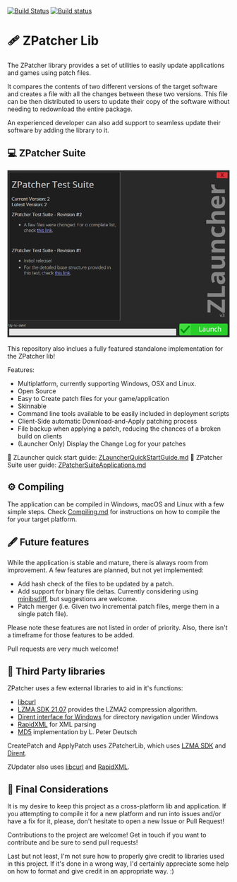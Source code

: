 [![Build Status](https://www.travis-ci.com/TheZoc/ZPatcher.svg?branch=master)](https://www.travis-ci.com/TheZoc/ZPatcher)
[![Build status](https://ci.appveyor.com/api/projects/status/i6kr70f4x40bero5/branch/master?svg=true)](https://ci.appveyor.com/project/TheZoc/zpatcher/branch/master)

🩹 ZPatcher Lib
================

The ZPatcher library provides a set of utilities to easily update applications
and games using patch files.

It compares the contents of two different versions of the target software and
creates a file with all the changes between these two versions. This file can
be then distributed to users to update their copy of the software without
needing to redownload the entire package.

An experienced developer can also add support to seamless update their software
by adding the library to it.


💻 ZPatcher Suite
------------------

![ZLauncher Sample Screenshot](images/ZLauncher.png)

This repository also inclues a fully featured standalone implementation for the
ZPatcher lib!

Features:
* Multiplatform, currently supporting Windows, OSX and Linux.
* Open Source
* Easy to Create patch files for your game/application
* Skinnable
* Command line tools available to be easily included in deployment scripts
* Client-Side automatic Download-and-Apply patching process
* File backup when applying a patch, reducing the chances of a broken build on clients
* (Launcher Only) Display the Change Log for your patches

🚀 ZLauncher quick start guide: [ZLauncherQuickStartGuide.md][9]
📖 ZPatcher Suite user guide: [ZPatcherSuiteApplications.md][8]


⚙️ Compiling
-------------

The application can be compiled in Windows, macOS and Linux with a few simple
steps. Check [Compiling.md][7] for instructions on how to compile the for your
target platform.


🖋️ Future features
-------------------

While the application is stable and mature, there is always room from
improvement. A few features are planned, but not yet implemented:

- Add hash check of the files to be updated by a patch.
- Add support for binary file deltas. Currently considering using
  [minibsdiff][6], but suggestions are welcome.
- Patch merger (i.e. Given two incremental patch files, merge them in a single
  patch file).

Please note these features are not listed in order of priority. Also, there
isn't a timeframe for those features to be added.

Pull requests are very much welcome!


📑 Third Party libraries
-------------------------

ZPatcher uses a few external libraries to aid in it's functions:

- [libcurl][1]
- [LZMA SDK 21.07][2] provides the LZMA2 compression algorithm.
- [Dirent interface for Windows][3] for directory navigation under Windows
- [RapidXML][4] for XML parsing
- [MD5][5] implementation by L. Peter Deutsch

CreatePatch and ApplyPatch uses ZPatcherLib, which uses [LZMA SDK][2] and
[Dirent][3].

ZUpdater also uses [libcurl][1] and [RapidXML][4].


📌 Final Considerations
------------------------

It is my desire to keep this project as a cross-platform lib and application.
If you attempting to compile it for a new platform and run into issues and/or
have a fix for it, please, don't hesitate to open a new Issue or Pull Request!

Contributions to the project are welcome!
Get in touch if you want to contribute and be sure to send pull requests!

Last but not least, I'm not sure how to properly give credit to libraries used
in this project. If it's done in a wrong way, I'd certainly appreciate some
help on how to format and give credit in an appropriate way. :)


[1]: https://curl.haxx.se/libcurl/
[2]: http://www.7-zip.org/sdk.html
[3]: https://github.com/tronkko/dirent
[4]: http://rapidxml.sourceforge.net/
[5]: https://sourceforge.net/projects/libmd5-rfc/files/
[6]: https://github.com/thoughtpolice/minibsdiff
[7]: docs/Compiling.md
[8]: docs/ZPatcherSuiteApplications.md
[9]: docs/ZLauncherQuickStartGuide.md
